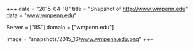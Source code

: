 
+++
date = "2015-04-18"
title = "Snapshot of http://www.wmpenn.edu"
data = "www.wmpenn.edu"

Server = ["IIS"]
domain = ["wmpenn.edu"]

  image = "snapshots/2015_16/www.wmpenn.edu.png"
+++
#
